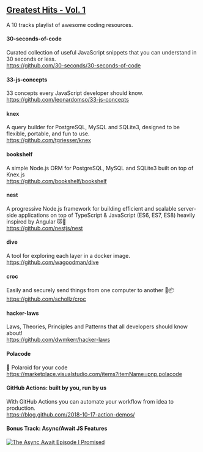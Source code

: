 ## [Greatest Hits - Vol. 1](https://netslum.it/greatest-hits-vol-1/)

A 10 tracks playlist of awesome coding resources.

#### 30-seconds-of-code
Curated collection of useful JavaScript snippets that you can understand in 30 seconds or less.<br>
https://github.com/30-seconds/30-seconds-of-code

#### 33-js-concepts
33 concepts every JavaScript developer should know.<br>
https://github.com/leonardomso/33-js-concepts

#### knex
A query builder for PostgreSQL, MySQL and SQLite3, designed to be flexible, portable, and fun to use.<br>
https://github.com/tgriesser/knex

#### bookshelf
A simple Node.js ORM for PostgreSQL, MySQL and SQLite3 built on top of Knex.js<br>
https://github.com/bookshelf/bookshelf

#### nest
A progressive Node.js framework for building efficient and scalable server-side applications on top of TypeScript & JavaScript (ES6, ES7, ES8) heavily inspired by Angular 😻🚀<br>
https://github.com/nestjs/nest

#### dive
A tool for exploring each layer in a docker image.<br>
https://github.com/wagoodman/dive

#### croc
Easily and securely send things from one computer to another 🐊📦<br>
https://github.com/schollz/croc

#### hacker-laws
Laws, Theories, Principles and Patterns that all developers should know about!<br>
https://github.com/dwmkerr/hacker-laws

#### Polacode
📸 Polaroid for your code<br>
https://marketplace.visualstudio.com/items?itemName=pnp.polacode

#### GitHub Actions: built by you, run by us
With GitHub Actions you can automate your workflow from idea to production.<br>
https://blog.github.com/2018-10-17-action-demos/

#### Bonus Track: Async/Await JS Features
[![The Async Await Episode I Promised](https://img.youtube.com/vi/vn3tm0quoqE/0.jpg)](https://www.youtube.com/watch?v=vn3tm0quoqE "The Async Await Episode I Promised")